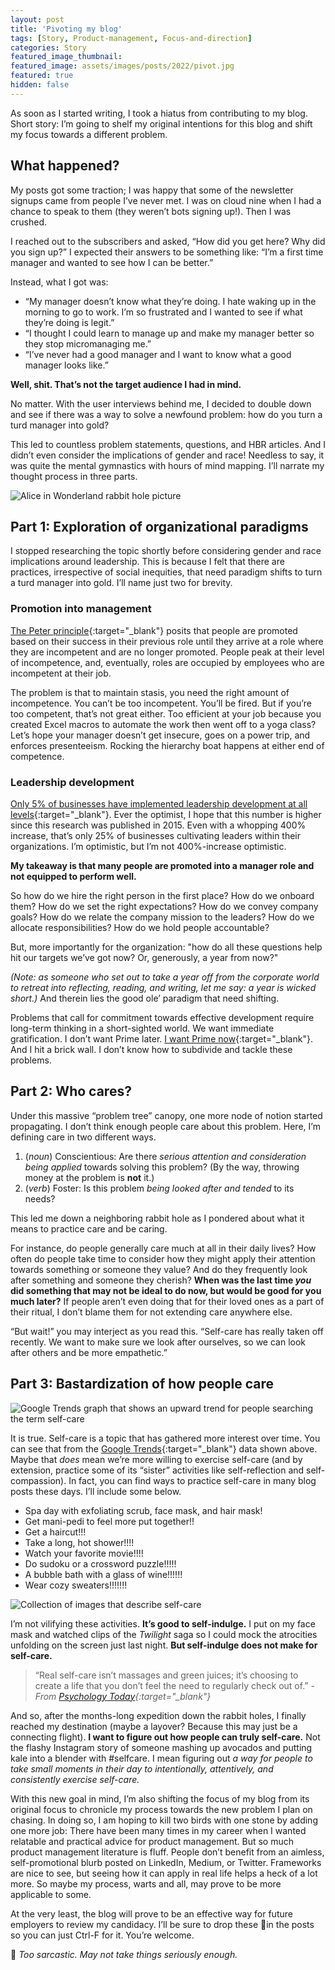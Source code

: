 ```yaml
---
layout: post
title: 'Pivoting my blog'
tags: [Story, Product-management, Focus-and-direction]
categories: Story
featured_image_thumbnail:
featured_image: assets/images/posts/2022/pivot.jpg
featured: true
hidden: false
---
```


As soon as I started writing, I took a hiatus from contributing to my blog. Short story: I’m going to shelf my original intentions for this blog and shift my focus towards a different problem.


## What happened?

My posts got some traction; I was happy that some of the newsletter signups came from people I’ve never met. I was on cloud nine when I had a chance to speak to them (they weren’t bots signing up!). Then I was crushed.

I reached out to the subscribers and asked, “How did you get here? Why did you sign up?” I expected their answers to be something like: “I’m a first time manager and wanted to see how I can be better.”

Instead, what I got was:
- “My manager doesn’t know what they’re doing. I hate waking up in the morning to go to work. I’m so frustrated and I wanted to see if what they’re doing is legit.”
- “I thought I could learn to manage up and make my manager better so they stop micromanaging me.”
- “I’ve never had a good manager and I want to know what a good manager looks like.”

**Well, shit. That’s not the target audience I had in mind.**

No matter. With the user interviews behind me, I decided to double down and see if there was a way to solve a newfound problem: how do you turn a turd manager into gold?

This led to countless problem statements, questions, and HBR articles. And I didn’t even consider the implications of gender and race! Needless to say, it was quite the mental gymnastics with hours of mind mapping. I’ll narrate my thought process in three parts.

![Alice in Wonderland rabbit hole picture](assets/images/posts/2022/rabbit-hole.jpg)

## Part 1: Exploration of organizational paradigms

I stopped researching the topic shortly before considering gender and race implications around leadership. This is because I felt that there are practices, irrespective of social inequities, that need paradigm shifts to turn a turd manager into gold. I’ll name just two for brevity.

### Promotion into management

[The Peter principle](https://www.wikiwand.com/en/Peter_principle){:target="_blank"} posits that people are promoted based on their success in their previous role until they arrive at a role where they are incompetent and are no longer promoted. People peak at their level of incompetence, and, eventually, roles are occupied by employees who are incompetent at their job.

The problem is that to maintain stasis, you need the right amount of incompetence. You can’t be too incompetent. You’ll be fired. But if you’re too competent, that’s not great either. Too efficient at your job because you created Excel macros to automate the work then went off to a yoga class? Let’s hope your manager doesn’t get insecure, goes on a power trip, and enforces presenteeism. Rocking the hierarchy boat happens at either end of competence.

### Leadership development

[Only 5% of businesses have implemented leadership development at all levels](https://bloomleaders.com/blog/2018/10/9/interesting-statistics-about-effective-leadership){:target="_blank"}. Ever the optimist, I hope that this number is higher since this research was published in 2015. Even with a whopping 400% increase, that’s only 25% of businesses cultivating leaders within their organizations. I’m optimistic, but I’m not 400%-increase optimistic.

**My takeaway is that many people are promoted into a manager role and not equipped to perform well.**

So how do we hire the right person in the first place? How do we onboard them? How do we set the right expectations? How do we convey company goals? How do we relate the company mission to the leaders? How do we allocate responsibilities? How do we hold people accountable?

But, more importantly for the organization: "how do all these questions help hit our targets we’ve got now? Or, generously, a year from now?"

*(Note: as someone who set out to take a year off from the corporate world to retreat into reflecting, reading, and writing, let me say: a year is wicked short.)* And therein lies the good ole’ paradigm that need shifting.

Problems that call for commitment towards effective development require long-term thinking in a short-sighted world. We want immediate gratification. I don’t want Prime later. [I want Prime now](https://www.youtube.com/watch?v=BGEAiUeiaKs&t=68s){:target="_blank"}. And I hit a brick wall. I don’t know how to subdivide and tackle these problems.

## Part 2: Who cares?

Under this massive “problem tree” canopy, one more node of notion started propagating. I don’t think enough people care about this problem. Here, I’m defining care in two different ways.
1. (*noun*) Conscientious: Are there *serious attention and consideration being applied* towards solving this problem? (By the way, throwing money at the problem is **not** it.)
2. (*verb*) Foster: Is this problem *being looked after and tended* to its needs?

This led me down a neighboring rabbit hole as I pondered about what it means to practice care and be caring.

For instance, do people generally care much at all in their daily lives? How often do people take time to consider how they might apply their attention towards something or someone they value? And do they frequently look after something and someone they cherish? **When was the last time *you* did something that may not be ideal to do now, but would be good for you much later?** If people aren’t even doing that for their loved ones as a part of their ritual, I don’t blame them for not extending care anywhere else.

“But wait!” you may interject as you read this. “Self-care has really taken off recently. We want to make sure we look after ourselves, so we can look after others and be more empathetic.”

## Part 3: Bastardization of how people care

![Google Trends graph that shows an upward trend for people searching the term self-care](assets/images/posts/2022/google-trend-self-care.png)

It is true. Self-care is a topic that has gathered more interest over time. You can see that from the [Google Trends](https://trends.google.com/trends/explore?date=all&q=%2Fm%2F0cs1l4){:target="_blank"} data shown above. Maybe that *does* mean we’re more willing to exercise self-care (and by extension, practice some of its “sister” activities like self-reflection and self-compassion). In fact, you can find ways to practice self-care in many blog posts these days. I’ll include some below.
- Spa day with exfoliating scrub, face mask, and hair mask!
- Get mani-pedi to feel more put together!!
- Get a haircut!!!
- Take a long, hot shower!!!!
- Watch your favorite movie!!!!
- Do sudoku or a crossword puzzle!!!!!
- A bubble bath with a glass of wine!!!!!!
- Wear cozy sweaters!!!!!!!

![Collection of images that describe self-care](assets/images/posts/2022/self-care-trending-pics.png)

I’m not vilifying these activities. **It’s good to self-indulge.** I put on my face mask and watched clips of the *Twilight* saga so I could mock the atrocities unfolding on the screen just last night. **But self-indulge does not make for self-care.**

>“Real self-care isn’t massages and green juices; it’s choosing to create a life that you don’t feel the need to regularly check out of.”
<cite> -From [Psychology Today](https://www.psychologytoday.com/us/blog/your-emotional-meter/202104/what-it-really-means-take-care-yourself){:target="_blank"}

And so, after the months-long expedition down the rabbit holes, I finally reached my destination (maybe a layover? Because this may just be a connecting flight). **I want to figure out how people can truly self-care.** Not the flashy Instagram story of someone mashing up avocados and putting kale into a blender with #selfcare. I mean figuring out *a way for people to take small moments in their day to intentionally, attentively, and consistently exercise self-care.*

With this new goal in mind, I’m also shifting the focus of my blog from its original focus to chronicle my process towards the new problem I plan on chasing. In doing so, I am hoping to kill two birds with one stone by adding one more job: There have been many times in my career when I wanted relatable and practical advice for product management. But so much product management literature is fluff. People don’t benefit from an aimless, self-promotional blurb posted on LinkedIn, Medium, or Twitter. Frameworks are nice to see, but seeing how it can apply in real life helps a heck of a lot more. So maybe my process, warts and all, may prove to be more applicable to some.

At the very least, the blog will prove to be an effective way for future employers to review my candidacy. I’ll be sure to drop these 🚩in the posts so you can just Ctrl-F for it. You’re welcome.

🚩 *Too sarcastic. May not take things seriously enough.*

